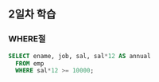 ## 2일차 학습
### WHERE절

```sql 
SELECT ename, job, sal, sal*12 AS annual 
  FROM emp
  WHERE sal*12 >= 10000;